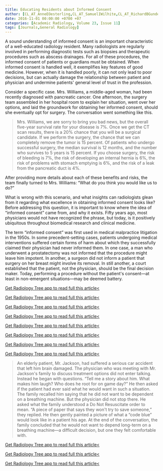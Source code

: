 ```yaml
---
title: Educating Residents about Informed Consent
author: [CL_AT_AnneEOesterling,CL_AT_SamuelIWilhite,CL_AT_RichardBGunderman]
date: 2016-11-01 00:00:00 +0700 +07
categories: [Academic Radiology, Volume 23, Issue 11]
tags: [Journals,General Radiology]
---
```

A sound understanding of informed consent is an important characteristic of a well-educated radiology resident. Many radiologists are regularly involved in performing diagnostic tests such as biopsies and therapeutic procedures such as abscess drainages. For all of these procedures, the informed consent of patients or guardians must be obtained. When informed consent is handled well, it exemplifies key features of good medicine. However, when it is handled poorly, it can not only lead to poor decisions, but can actually damage the relationship between patient and physician and undermine patients' general level of trust in the profession.

Consider a specific case. Mrs. Williams, a middle-aged woman, had been recently diagnosed with pancreatic cancer. One afternoon, the surgery team assembled in her hospital room to explain her situation, went over her options, and laid the groundwork for obtaining her informed consent, should she eventually opt for surgery. The conversation went something like this.

> Mrs. Williams, we are sorry to bring you bad news, but the overall five-year survival rate for your disease is 7%. Once we get the CT scan results, there is a 20% chance that you will be a surgical candidate. If we perform the surgery, the chance that we can completely remove the tumor is 15 percent. Of patients who undergo successful surgery, the median survival is 12 months, and the number who survives to 5 years is 15 percent. If you choose surgery, the risk of bleeding is 7%, the risk of developing an internal hernia is 6%, the risk of problems with stomach emptying is 6%, and the risk of a leak from the pancreatic duct is 4%.

After providing more details about each of these benefits and risks, the team finally turned to Mrs. Williams: “What do you think you would like us to do?”

What is wrong with this scenario, and what insights can radiologists glean from it regarding what excellence in obtaining informed consent looks like? Before addressing this question, it is important to know where the idea of “informed consent” came from, and why it exists. Fifty years ago, most physicians would not have recognized the phrase, but today, is it positively ubiquitous throughout biomedical research and clinical medicine.

The term “informed consent” was first used in medical malpractice litigation in the 1950s. In some precedent-setting cases, patients undergoing medical interventions suffered certain forms of harm about which they successfully claimed their physician had never informed them. In one case, a man who underwent a prostatectomy was not informed that the procedure might leave him impotent. In another, a surgeon did not inform a patient that surgery on her breast might involve its removal. In still another, a court established that the patient, not the physician, should be the final decision maker. Today, performing a procedure without the patient's consent—at least in non-emergent situations—may be deemed battery.

[Get Radiology Tree app to read full this article<](https://clinicalpub.com/app)

[Get Radiology Tree app to read full this article<](https://clinicalpub.com/app)

[Get Radiology Tree app to read full this article<](https://clinicalpub.com/app)

[Get Radiology Tree app to read full this article<](https://clinicalpub.com/app)

[Get Radiology Tree app to read full this article<](https://clinicalpub.com/app)

[Get Radiology Tree app to read full this article<](https://clinicalpub.com/app)

[Get Radiology Tree app to read full this article<](https://clinicalpub.com/app)

[Get Radiology Tree app to read full this article<](https://clinicalpub.com/app)

> An elderly patient, Mr. Jackson, had suffered a serious car accident that left him brain damaged. The physician who was meeting with Mr. Jackson's family to discuss treatment options did not enter talking. Instead he began with questions. “Tell me a story about him. What makes him laugh? Who does he root for on game day?” He then asked if the patient had ever said what he would want in such a situation. The family recalled him saying that he did not want to be dependent on a breathing machine. But the physician did not stop there. He asked what the family understood a Do Not Resuscitate order to mean. “A piece of paper that says they won't try to save someone,” they replied. He then gently painted a picture of what a “code blue” would look like in a patient his age. At the end of the conversation, the family concluded that he would not want to depend long-term on a breathing machine—a difficult decision, but one they felt comfortable with.

[Get Radiology Tree app to read full this article<](https://clinicalpub.com/app)

[Get Radiology Tree app to read full this article<](https://clinicalpub.com/app)

[Get Radiology Tree app to read full this article<](https://clinicalpub.com/app)